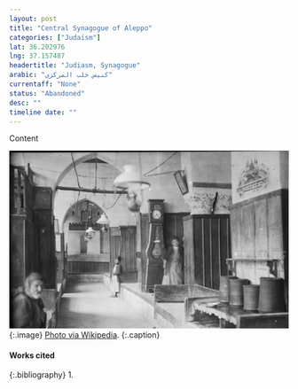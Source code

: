 ```yaml
---
layout: post
title: "Central Synagogue of Aleppo"
categories: ["Judaism"]
lat: 36.202976
lng: 37.157487
headertitle: "Judiasm, Synagogue"
arabic: "كنيس حلب المركزي‎"
currentaff: "None"
status: "Abandoned"
desc: ""
timeline date: ""
---
```

Content

![Central Synagogue of Aleppo](images/synagogue.png)
   {:.image}
[Photo via Wikipedia](https://en.wikipedia.org/wiki/Central_Synagogue_of_Aleppo#/media/File:Ernst_Herzfeld_Aleppo_interior_2.png).
   {:.caption}

#### Works cited

{:.bibliography}
1. 